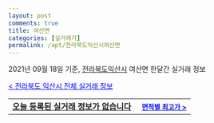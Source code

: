 ```yaml
---
layout: post
comments: true
title: 여산면
categories: [실거래가]
permalink: /apt/전라북도익산시여산면
---
```


2021년 09월 18일 기준, <a href="/apt/전라북도익산시">전라북도익산시</a> 여산면 한달간 실거래 정보

<a style="color: blue;" href="/apt/전라북도익산시">< 전라북도 익산시 전체 실거래 정보</a>
<!---- start ---->
<table>
  <tr>
    <td colspan="4" style="font-weight: bold;"><a href="/apt/전라북도익산시여산면{name_without_space}">오늘 등록된 실거래 정보가 없습니다</a> &nbsp;&nbsp;&nbsp; <a style="color: blue; font-size: smaller;" href="/apt/전라북도익산시여산면{name_without_space}">면적별 최고가 ></a></td>
  </tr>
    
</table>
<!---- end ---->
    